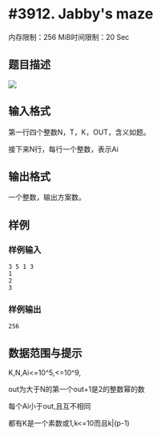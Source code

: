 # #3912. Jabby's maze

内存限制：256 MiB时间限制：20 Sec

## 题目描述

![](https://www.lydsy.com/JudgeOnline/upload/201503/a2.PNG) 

## 输入格式

 第一行四个整数N，T，K，OUT，含义如题。

接下来N行，每行一个整数，表示Ai

## 输出格式

 一个整数，输出方案数。

## 样例

### 样例输入

    
    3 5 1 3
    1
    2
    3
    

### 样例输出

    
    256
    

## 数据范围与提示

K,N,Ai<=10^5,<=10^9,

out为大于N的第一个out+1是2的整数幂的数

每个Ai小于out,且互不相同

都有K是一个素数或1,k<=10而且k|(p-1)
